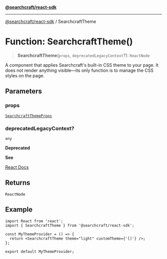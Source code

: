 [**@searchcraft/react-sdk**](/reference/sdk/js-react/README.md)

***

[@searchcraft/react-sdk](/reference/sdk/js-react/globals.md) / SearchcraftTheme

# Function: SearchcraftTheme()

> **SearchcraftTheme**(`props`, `deprecatedLegacyContext`?): `ReactNode`

A component that applies Searchcraft's built-in CSS theme to your page.
It does not render anything visible—its only function is to manage the CSS styles on the page.

## Parameters

### props

[`SearchcraftThemeProps`](/reference/sdk/js-react/interfaces/SearchcraftThemeProps.md)

### deprecatedLegacyContext?

`any`

**Deprecated**

**See**

[React Docs](https://legacy.reactjs.org/docs/legacy-context.html#referencing-context-in-lifecycle-methods)

## Returns

`ReactNode`

## Example

```tsx
import React from 'react';
import { SearchcraftTheme } from '@searchcraft/react-sdk';

const MyThemeProvider = () => {
  return <SearchcraftTheme theme="light" customTheme={'[]'} />;
};

export default MyThemeProvider;
```
